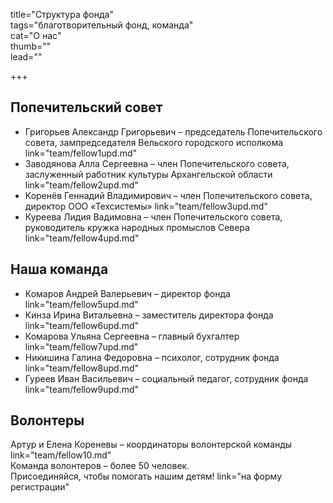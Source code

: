 title="Структура фонда"   
tags="благотворительный фонд, команда"  
cat="О нас"  
thumb=""  
lead=""  

+++

## Попечительский совет
* Григорьев Александр Григорьевич – председатель Попечительского совета, зампредседателя Вельского городского исполкома
link="team/fellow1upd.md"
* Заводянова Алла Сергеевна – член Попечительского совета, заслуженный работник культуры Архангельской области
link="team/fellow2upd.md"
* Коренёв Геннадий Владимирович – член Попечительского совета, директор ООО «Техсистемы»
link="team/fellow3upd.md"
* Куреева Лидия Вадимовна – член Попечительского совета, руководитель кружка народных промыслов Севера
link="team/fellow4upd.md"
## Наша команда
* Комаров Андрей Валерьевич – директор фонда
link="team/fellow5upd.md"
* Кинза Ирина Витальевна – заместитель директора фонда
link="team/fellow6upd.md"
* Комарова Ульяна Сергеевна – главный бухгалтер
link="team/fellow7upd.md"
* Никишина Галина Федоровна – психолог, сотрудник фонда
link="team/fellow8upd.md"
* Гуреев Иван Васильевич – социальный педагог, сотрудник фонда
link="team/fellow9upd.md"
## Волонтеры
Артур и Елена Кореневы – координаторы волонтерской команды link="team/fellow10.md"  
Команда волонтеров – более 50 человек.  
Присоединяйся, чтобы помогать нашим детям!
 link="на форму регистрации"

